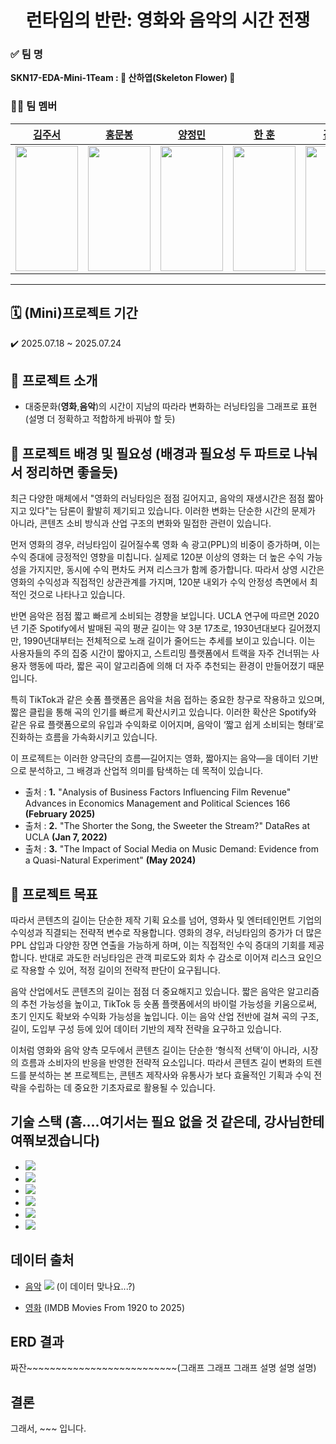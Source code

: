 <!-- 주제: 왼쪽 정렬, 두 번째 크기 -->
<div align="center">
  <h1>런타임의 반란: 영화와 음악의 시간 전쟁</h1>
</div>

<!-- 팀 소개: 왼쪽 정렬 -->
<div align="left">
  

  <h3>✅ 팀 명</h3>
  <p><strong>SKN17-EDA-Mini-1Team : 🌸 산하엽(Skeleton Flower) 🌸</strong></p>

  <h3>🧑‍💻 팀 멤버</h3>
  <!-- 팀 멤버 정보는 여기에 추가하세요 -->
</div>

| [김주서](https://github.com/kimjuseo71) | [홍문봉](https://github.com/Glowcloudy) | [양정민](https://github.com/Yangmin3) | [한 훈](https://github.com/Hoonieboogie) | [김주영](https://github.com/samkim7788) |
|:--------------------------------------:|:--------------------------------------:|:-------------------------------------:|:---------------------------------------:|:---------------------------------------:|
| <img src="https://cdn.discordapp.com/attachments/1390125153542869159/1397415348168294500/370391fd-2fe0-4a83-a79a-2e462210fb35.png?ex=6881a3f5&is=68805275&hm=07c0fcb9b46efe06fc254dc8afda222f6500183de06e7959a3b7749620a79c00" width="100" height="200"> | <img src="https://cdn.discordapp.com/attachments/1395586816832438434/1397405339388874913/AmZfHv.png?ex=68819aa3&is=68804923&hm=d251f3ceaf0b4a67e4d3ebb670282a34749061168dfefcc432b748b4e05023c7" width="100" height="200"> | <img src="https://cdn.discordapp.com/attachments/1390125153542869159/1397420134108499988/01f607c7-1561-4973-bf47-038a40ecd0f7.png?ex=6881a86a&is=688056ea&hm=13649fe63e96e57121b5ccb53a00780c9d7f39cc21cd8788796766f5f68bbe30" width="100" height="200"> | <img src="https://cdn.discordapp.com/attachments/1390125153542869159/1397424014686818425/3f02d83d-8363-45c2-9a5e-fd488063d006.png?ex=6881ac07&is=68805a87&hm=9af426f52fed283f64867cc1f8f25d4a35f2aa08d5af1feb96ca1c78db59efda" width="100" height="200"> | <img src="https://cdn.discordapp.com/attachments/1395586816832438434/1397395933632659466/animal-6814871_1280.png?ex=688191e0&is=68804060&hm=b7d7143e4ededd4f2528517af364723d733b3cc496c77607c015f423d2ba7609" width="100" height="200"> |





---

## 🗓️ (Mini)프로젝트 기간
✔️ 2025.07.18 ~ 2025.07.24

## 📖 프로젝트 소개

- 대중문화(**영화**,**음악**)의 시간이 지남의 따라라 변화하는 러닝타임을 그래프로 표현 (설명 더 정확하고 적합하게 바꿔야 할 듯)

## 📌 프로젝트 배경 및 필요성 (배경과 필요성 두 파트로 나눠서 정리하면 좋을듯)

최근 다양한 매체에서 "영화의 러닝타임은 점점 길어지고, 음악의 재생시간은 점점 짧아지고 있다"는 담론이 활발히 제기되고 있습니다. 이러한 변화는 단순한 시간의 문제가 아니라, 콘텐츠 소비 방식과 산업 구조의 변화와 밀접한 관련이 있습니다.

먼저 영화의 경우, 러닝타임이 길어질수록 영화 속 광고(PPL)의 비중이 증가하며, 이는 수익 증대에 긍정적인 영향을 미칩니다. 실제로 120분 이상의 영화는 더 높은 수익 가능성을 가지지만, 동시에 수익 편차도 커져 리스크가 함께 증가합니다. 따라서 상영 시간은 영화의 수익성과 직접적인 상관관계를 가지며, 120분 내외가 수익 안정성 측면에서 최적인 것으로 나타나고 있습니다.

반면 음악은 점점 짧고 빠르게 소비되는 경향을 보입니다. UCLA 연구에 따르면 2020년 기준 Spotify에서 발매된 곡의 평균 길이는 약 3분 17초로, 1930년대보다 길어졌지만, 1990년대부터는 전체적으로 노래 길이가 줄어드는 추세를 보이고 있습니다. 이는 사용자들의 주의 집중 시간이 짧아지고, 스트리밍 플랫폼에서 트랙을 자주 건너뛰는 사용자 행동에 따라, 짧은 곡이 알고리즘에 의해 더 자주 추천되는 환경이 만들어졌기 때문입니다.

특히 TikTok과 같은 숏폼 플랫폼은 음악을 처음 접하는 중요한 창구로 작용하고 있으며, 짧은 클립을 통해 곡의 인기를 빠르게 확산시키고 있습니다. 이러한 확산은 Spotify와 같은 유료 플랫폼으로의 유입과 수익화로 이어지며, 음악이 ‘짧고 쉽게 소비되는 형태’로 진화하는 흐름을 가속화시키고 있습니다.

이 프로젝트는 이러한 양극단의 흐름—길어지는 영화, 짧아지는 음악—을 데이터 기반으로 분석하고, 그 배경과 산업적 의미를 탐색하는 데 목적이 있습니다.

- 출처 : **1.** "Analysis of Business Factors Influencing Film Revenue"
   Advances in Economics Management and Political Sciences 166 **(February 2025)**
- 출처 : **2.** "The Shorter the Song, the Sweeter the Stream?"  DataRes at UCLA **(Jan 7, 2022)**
- 출처 : **3.** "The Impact of Social Media on Music Demand: Evidence from a Quasi-Natural Experiment" **(May 2024)** 

</div>


## 🎯 프로젝트 목표
  
따라서 콘텐츠의 길이는 단순한 제작 기획 요소를 넘어, 영화사 및 엔터테인먼트 기업의 수익성과 직결되는 전략적 변수로 작용합니다. 영화의 경우, 러닝타임의 증가가 더 많은 PPL 삽입과 다양한 장면 연출을 가능하게 하며, 이는 직접적인 수익 증대의 기회를 제공합니다. 반대로 과도한 러닝타임은 관객 피로도와 회차 수 감소로 이어져 리스크 요인으로 작용할 수 있어, 적정 길이의 전략적 판단이 요구됩니다.

음악 산업에서도 콘텐츠의 길이는 점점 더 중요해지고 있습니다. 짧은 음악은 알고리즘의 추천 가능성을 높이고, TikTok 등 숏폼 플랫폼에서의 바이럴 가능성을 키움으로써, 초기 인지도 확보와 수익화 가능성을 높입니다. 이는 음악 산업 전반에 걸쳐 곡의 구조, 길이, 도입부 구성 등에 있어 데이터 기반의 제작 전략을 요구하고 있습니다.

이처럼 영화와 음악 양측 모두에서 콘텐츠 길이는 단순한 ‘형식적 선택’이 아니라, 시장의 흐름과 소비자의 반응을 반영한 전략적 요소입니다. 따라서 콘텐츠 길이 변화의 트렌드를 분석하는 본 프로젝트는, 콘텐츠 제작사와 유통사가 보다 효율적인 기획과 수익 전략을 수립하는 데 중요한 기초자료로 활용될 수 있습니다.

## 기술 스택 (흠....여기서는 필요 없을 것 같은데, 강사님한테 여쭤보겠습니다)
- <img src="https://img.shields.io/badge/Python-3776AB?style=plastic&logo=Python&logoColor=white">
- <img src="https://img.shields.io/badge/pandas-150458?style=plastic&logo=pandas&logoColor=white">
- <img src="https://img.shields.io/badge/git-F05032?style=plastic&logo=git&logoColor=white">
- <img src="https://img.shields.io/badge/github-181717?style=plastic&logo=github&logoColor=white">
- <img src="https://img.shields.io/badge/numpy-013243?style=plastic&logo=numpy&logoColor=white">
- <img src="https://img.shields.io/badge/matplotlib-11557c?style=plastic&logo=matplotlib&logoColor=white">



## 데이터 출처

- [음악](https://www.kaggle.com/datasets/yamaerenay/spotify-dataset-19212020-600k-tracks)    <img src="https://img.shields.io/badge/Spotify-1DB954?style=plastic&logo=spotify&logoColor=white">
(이 데이터 맞나요...?)

- [영화](https://www.kaggle.com/datasets/raedaddala/imdb-movies-from-1960-to-2023?utm_source=perplexity) (IMDB Movies From 1920 to 2025)



## ERD 결과
짜잔~~~~~~~~~~~~~~~~~~~~~~~~~~(그래프 그래프 그래프 설명 설명 설명)


## 결론
그래서, ~~~ 입니다.


